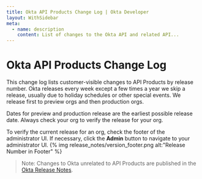```yaml
---
title: Okta API Products Change Log | Okta Developer
layout: WithSidebar
meta:
  - name: description
    content: List of changes to the Okta API and related API...
---
```


# Okta API Products Change Log

This change log lists customer-visible changes to API Products by release number. Okta releases every week except a few times a year we skip
a release, usually due to holiday schedules or other special events. We release first to preview orgs and then production orgs.

Dates for preview and production release are the earliest possible release date. Always check your org to verify the release for your org. 

To verify the current release for an org, check the footer of the administrator UI. If necessary, click the **Admin** button to navigate to your administrator UI.
{% img release_notes/version_footer.png alt:"Release Number in Footer" %}

> Note: Changes to Okta unrelated to API Products are published in the [Okta Release Notes](https://help.okta.com/en/prod/Content/Topics/ReleaseNotes/okta-relnotes.htm).

